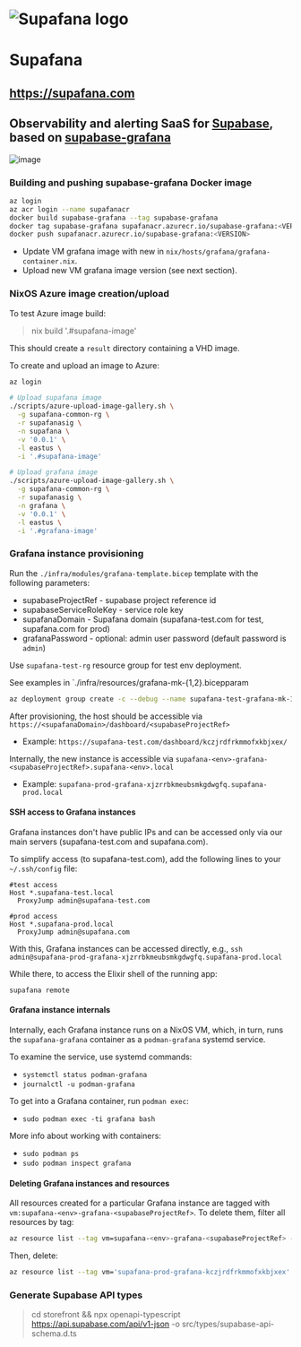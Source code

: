 # ![Supafana logo](https://supafana.com/_astro/logo.49zwZwxg_1adPvH.svg)
# Supafana
## https://supafana.com
## Observability and alerting SaaS for [Supabase](https://supabase.com), based on [supabase-grafana](https://github.com/supabase/supabase-grafana)
![image](https://github.com/user-attachments/assets/b1441d23-2147-41e9-a887-cacbd99cbcb0)


### Building and pushing supabase-grafana Docker image

``` bash
az login
az acr login --name supafanacr
docker build supabase-grafana --tag supabase-grafana
docker tag supabase-grafana supafanacr.azurecr.io/supabase-grafana:<VERSION>
docker push supafanacr.azurecr.io/supabase-grafana:<VERSION>
```

- Update VM grafana image with new <VERSION> in `nix/hosts/grafana/grafana-container.nix`.
- Upload new VM grafana image version (see next section).

### NixOS Azure image creation/upload

To test Azure image build:

> nix build '.#supafana-image'

This should create a `result` directory containing a VHD image.

To create and upload an image to Azure:

``` bash
az login

# Upload supafana image
./scripts/azure-upload-image-gallery.sh \
  -g supafana-common-rg \
  -r supafanasig \
  -n supafana \
  -v '0.0.1' \
  -l eastus \
  -i '.#supafana-image'

# Upload grafana image
./scripts/azure-upload-image-gallery.sh \
  -g supafana-common-rg \
  -r supafanasig \
  -n grafana \
  -v '0.0.1' \
  -l eastus \
  -i '.#grafana-image'
```

### Grafana instance provisioning

Run the `./infra/modules/grafana-template.bicep` template with the following parameters:

  - supabaseProjectRef - supabase project reference id
  - supabaseServiceRoleKey - service role key
  - supafanaDomain - Supafana domain (supafana-test.com for test, supafana.com for prod)
  - grafanaPassword - optional: admin user password (default password is `admin`)

Use `supafana-test-rg` resource group for test env deployment.

See examples in `./infra/resources/grafana-mk-{1,2}.bicepparam

``` bash
az deployment group create -c --debug --name supafana-test-grafana-mk-1-deploy --resource-group supafana-test-rg --parameters infra/resources/grafana-mk-1.bicepparam
```

After provisioning, the host should be accessible via `https://<supafanaDomain>/dashboard/<supabaseProjectRef>`

- Example: `https://supafana-test.com/dashboard/kczjrdfrkmmofxkbjxex/`

Internally, the new instance is accessible via `supafana-<env>-grafana-<supabaseProjectRef>.supafana-<env>.local`

- Example: `supafana-prod-grafana-xjzrrbkmeubsmkgdwgfq.supafana-prod.local`

#### SSH access to Grafana instances

Grafana instances don't have public IPs and can be accessed only via our main servers (supafana-test.com and supafana.com).

To simplify access (to supafana-test.com), add the following lines to your `~/.ssh/config` file:

```
#test access
Host *.supafana-test.local
  ProxyJump admin@supafana-test.com

#prod access
Host *.supafana-prod.local
  ProxyJump admin@supafana.com

```

With this, Grafana instances can be accessed directly, e.g., `ssh admin@supafana-prod-grafana-xjzrrbkmeubsmkgdwgfq.supafana-prod.local`

While there, to access the Elixir shell of the running app:

```
supafana remote
```

#### Grafana instance internals

Internally, each Grafana instance runs on a NixOS VM, which, in turn, runs the `supafana-grafana` container as a `podman-grafana` systemd service.

To examine the service, use systemd commands:

- `systemctl status podman-grafana`
- `journalctl -u podman-grafana`

To get into a Grafana container, run `podman exec`:

- `sudo podman exec -ti grafana bash`

More info about working with containers:

- `sudo podman ps`
- `sudo podman inspect grafana`


#### Deleting Grafana instances and resources

All resources created for a particular Grafana instance are tagged with `vm:supafana-<env>-grafana-<supabaseProjectRef>`. To delete them, filter all resources by tag:

``` bash
az resource list --tag vm=supafana-<env>-grafana-<supabaseProjectRef> --query "[].id" -o tsv
```

Then, delete:

``` bash
az resource list --tag vm='supafana-prod-grafana-kczjrdfrkmmofxkbjxex' --query "[].id" -o tsv | xargs -I {} az resource delete --ids {}
```



### Generate Supabase API types

> cd storefront && npx openapi-typescript https://api.supabase.com/api/v1-json -o src/types/supabase-api-schema.d.ts
